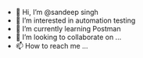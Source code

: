 - 👋 Hi, I’m @sandeep singh
- 👀 I’m interested in automation testing
- 🌱 I’m currently learning Postman
- 💞️ I’m looking to collaborate on ...
- 📫 How to reach me ...

<!---
sandeepsingh4076/sandeepsingh4076 is a ✨ special ✨ repository because its `README.md` (this file) appears on your GitHub profile.
You can click the Preview link to take a look at your changes.
--->
